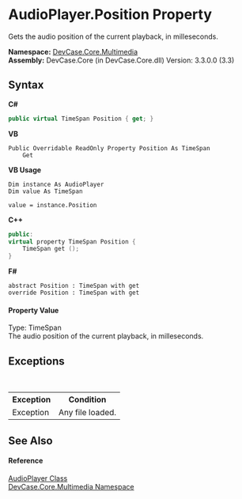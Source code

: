 # AudioPlayer.Position Property 
 

Gets the audio position of the current playback, in milleseconds.

**Namespace:**&nbsp;<a href="N_DevCase_Core_Multimedia">DevCase.Core.Multimedia</a><br />**Assembly:**&nbsp;DevCase.Core (in DevCase.Core.dll) Version: 3.3.0.0 (3.3)

## Syntax

**C#**<br />
``` C#
public virtual TimeSpan Position { get; }
```

**VB**<br />
``` VB
Public Overridable ReadOnly Property Position As TimeSpan
	Get
```

**VB Usage**<br />
``` VB Usage
Dim instance As AudioPlayer
Dim value As TimeSpan

value = instance.Position

```

**C++**<br />
``` C++
public:
virtual property TimeSpan Position {
	TimeSpan get ();
}
```

**F#**<br />
``` F#
abstract Position : TimeSpan with get
override Position : TimeSpan with get
```


#### Property Value
Type: TimeSpan<br />The audio position of the current playback, in milleseconds.

## Exceptions
&nbsp;<table><tr><th>Exception</th><th>Condition</th></tr><tr><td>Exception</td><td>Any file loaded.</td></tr></table>

## See Also


#### Reference
<a href="T_DevCase_Core_Multimedia_AudioPlayer">AudioPlayer Class</a><br /><a href="N_DevCase_Core_Multimedia">DevCase.Core.Multimedia Namespace</a><br />